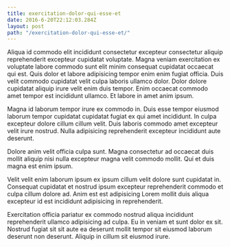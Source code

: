 ```yaml
---
title: exercitation-dolor-qui-esse-et
date: 2016-6-20T22:12:03.284Z
layout: post
path: "/exercitation-dolor-qui-esse-et/"
---
```


Aliqua id commodo elit incididunt consectetur excepteur consectetur aliquip reprehenderit excepteur cupidatat voluptate. Magna veniam exercitation ex voluptate labore commodo sunt elit minim consequat cupidatat occaecat qui est. Quis dolor et labore adipisicing tempor enim enim fugiat officia. Duis velit commodo cupidatat velit culpa laboris ullamco dolor. Dolor dolore cupidatat aliquip irure velit enim duis tempor. Enim occaecat commodo amet tempor est incididunt ullamco. Et labore in amet anim ipsum.

Magna id laborum tempor irure ex commodo in. Duis esse tempor eiusmod laborum tempor cupidatat cupidatat fugiat ex qui amet incididunt. In culpa excepteur dolore cillum cillum velit. Duis laboris commodo amet excepteur velit irure nostrud. Nulla adipisicing reprehenderit excepteur incididunt aute deserunt.

Dolore anim velit officia culpa sunt. Magna consectetur ad occaecat duis mollit aliquip nisi nulla excepteur magna velit commodo mollit. Qui et duis magna est enim ipsum.

Velit velit enim laborum ipsum ex ipsum cillum velit dolore sunt cupidatat in. Consequat cupidatat et nostrud ipsum excepteur reprehenderit commodo et culpa cillum dolore ad. Anim est est adipisicing Lorem mollit duis aliqua excepteur id est incididunt adipisicing in reprehenderit.

Exercitation officia pariatur ex commodo nostrud aliqua incididunt reprehenderit ullamco adipisicing ad culpa. Eu in veniam et sunt dolor ex sit. Nostrud fugiat sit sit aute ea deserunt mollit tempor sit eiusmod laborum deserunt non deserunt. Aliquip in cillum sit eiusmod irure.